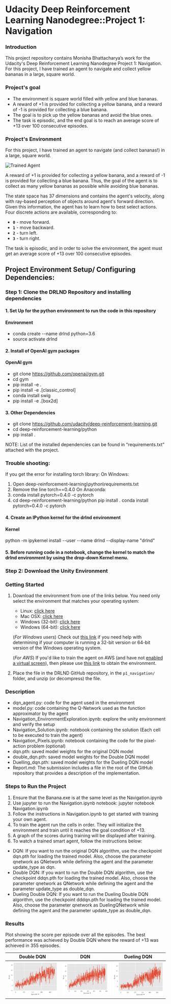 [//]: # (Image References)

[image1]: https://user-images.githubusercontent.com/10624937/42135619-d90f2f28-7d12-11e8-8823-82b970a54d7e.gif "Trained Agent"

# Udacity Deep Reinforcement Learning Nanodegree::Project 1: Navigation

### Introduction

This project repository contains Monisha Bhattacharya’s work for the Udacity's Deep Reinforcement Learning Nanodegree Project 1: Navigation. For this project, I have trained an agent to navigate and collect yellow bananas in a large, square world.

### Project's goal
 - The environment is square world filled with yellow and blue bananas. 
 - A reward of +1 is provided for collecting a yellow banana, and a reward of -1 is provided for collecting a blue banana.
 - The goal is to pick up the yellow bananas and avoid the blue ones. 
 - The task is episodic, and the end goal is to reach an average score of +13 over 100 consecutive episodes.


### Project's Environment

For this project, I have trained an agent to navigate (and collect bananas!) in a large, square world.  

![Trained Agent][image1]

A reward of +1 is provided for collecting a yellow banana, and a reward of -1 is provided for collecting a blue banana.  Thus, the goal of the agent is to collect as many yellow bananas as possible while avoiding blue bananas.  

The state space has 37 dimensions and contains the agent's velocity, along with ray-based perception of objects around agent's forward direction.  Given this information, the agent has to learn how to best select actions.  Four discrete actions are available, corresponding to:
- **`0`** - move forward.
- **`1`** - move backward.
- **`2`** - turn left.
- **`3`** - turn right.

The task is episodic, and in order to solve the environment, the agent must get an average score of +13 over 100 consecutive episodes.

## Project Environment Setup/ Configuring Dependencies:

### Step 1: Clone the DRLND Repository and installing dependencies
#### 1. Set Up for the  python environment to run the code in this repository
#### Environment
 - conda create --name drlnd python=3.6
 - source activate drlnd

#### 2. Install of OpenAI gym packages
#### OpenAI gym
 - git clone https://github.com/openai/gym.git
 - cd gym
 - pip install -e .
 - pip install -e .[classic_control]
 - conda install swig
 - pip install -e .[box2d]

#### 3.  Other Dependencies
 - git clone https://github.com/udacity/deep-reinforcement-learning.git
 - cd deep-reinforcement-learning/python
 - pip install .

NOTE: List of the installed dependencies can be found in “requirements.txt” attached with the project.

### Trouble shooting:

If you get the error for installing torch library:
On Windows:
1.	Open deep-reinforcement-learning\python\requirements.txt
2.	Remove the line torch==0.4.0
On Anaconda:
3.	conda install pytorch=0.4.0 -c pytorch
4.	cd deep-reinforcement-learning/python
pip install .
conda install pytorch=0.4.0 -c pytorch


#### 4. Create an IPython kernel for the drlnd environment
#### Kernel
python -m ipykernel install --user --name drlnd --display-name "drlnd"

#### 5. Before running code in a notebook, change the kernel to match the drlnd environment by using the drop-down Kernel menu.


### Step 2: Download the Unity Environment

### Getting Started

1. Download the environment from one of the links below.  You need only select the environment that matches your operating system:
    - Linux: [click here](https://s3-us-west-1.amazonaws.com/udacity-drlnd/P1/Banana/Banana_Linux.zip)
    - Mac OSX: [click here](https://s3-us-west-1.amazonaws.com/udacity-drlnd/P1/Banana/Banana.app.zip)
    - Windows (32-bit): [click here](https://s3-us-west-1.amazonaws.com/udacity-drlnd/P1/Banana/Banana_Windows_x86.zip)
    - Windows (64-bit): [click here](https://s3-us-west-1.amazonaws.com/udacity-drlnd/P1/Banana/Banana_Windows_x86_64.zip)
    
    (_For Windows users_) Check out [this link](https://support.microsoft.com/en-us/help/827218/how-to-determine-whether-a-computer-is-running-a-32-bit-version-or-64) if you need help with determining if your computer is running a 32-bit version or 64-bit version of the Windows operating system.

    (_For AWS_) If you'd like to train the agent on AWS (and have not [enabled a virtual screen](https://github.com/Unity-Technologies/ml-agents/blob/master/docs/Training-on-Amazon-Web-Service.md)), then please use [this link](https://s3-us-west-1.amazonaws.com/udacity-drlnd/P1/Banana/Banana_Linux_NoVis.zip) to obtain the environment.

2. Place the file in the DRLND GitHub repository, in the `p1_navigation/` folder, and unzip (or decompress) the file. 


### Description
 - dqn_agent.py: code for the agent used in the environment
 - model.py: code containing the Q-Network used as the function approximator by the agent
 - Navigation_EnvironmentExploration.ipynb: explore the unity environment and verify the setup
 - Navigation_Solution.ipynb: notebook containing the solution (Each cell to be executed to train the agent)
 - Navigation_Pixels.ipynb: notebook containing the code for the pixel-action problem (optional)
 - dqn.pth: saved model weights for the original DQN model
 - double_dqn.pth: saved model weights for the Double DQN model
 - Duelling_dqn.pth: saved model weights for the Dueling DQN model
 - Report.md: The submission includes a file in the root of the GitHub repository that provides a description of the implementation.



### Steps to Run the Project

1. Ensure that the Banana.exe is at the same level as the Navigation.ipynb
2. Use jupyter to run the Navigation.ipynb notebook: jupyter notebook Navigation.ipynb
3. Follow the instructions in Navigation.ipynb to get started with training your own agent.
4. To train the agent run the cells in order. They will initialize the environment and train until it reaches the goal condition of +13.
5. A graph of the scores during training will be displayed after training.
6. To watch a trained smart agent, follow the instructions below:
 - DQN: If you want to run the original DQN algorithm, use the checkpoint dqn.pth for loading the trained model. Also, choose the parameter qnetwork as QNetwork while defining the agent and the parameter update_type as dqn.
 - Double DQN: If you want to run the Double DQN algorithm, use the checkpoint ddqn.pth for loading the trained model. Also, choose the parameter qnetwork as QNetwork while defining the agent and the parameter update_type as double_dqn.
 - Dueling Double DQN: If you want to run the Dueling Double DQN algorithm, use the checkpoint dddqn.pth for loading the trained model. Also, choose the parameter qnetwork as DuelingQNetwork while defining the agent and the parameter update_type as double_dqn.


###  Results
Plot showing the score per episode over all the episodes.
The best performance was achieved by Double DQN where the reward of +13 was achieved in 355 episodes. 

| Double DQN                                 | DQN                                | Dueling DQN                                         |
| ------------------------------------------ | ---------------------------------- | --------------------------------------------------- |
| ![double-dqn](results/double_dqn_new_scores.png) | ![dqn](results/dqn_new_scores.png) | ![dueling double dqn](results/duelling_dqn_new_scores.png) |

